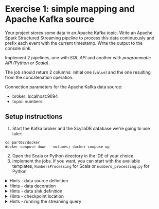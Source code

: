 # Exercise 1: simple mapping and Apache Kafka source

Your project stores some data in an Apache Kafka topic. Write an Apache Spark Structured Streaming pipeline to process this data continuously and prefix each event with the current timestamp. Write the output to the console sink.

Implement 2 pipelines, one with *SQL API* and another with *programmatic API (Python or Scala)*. 

The job should return 2 columns: initial one (`value`) and the one resulting from the concatenation operation.

Connection parameters for the Apache Kafka data source:

* broker: localhost:9094
* topic: numbers

## Setup instructions

1. Start the Kafka broker and the ScyllaDB database we're going to use later:
```
cd part02/docker
docker-compose down --volumes; docker-compose up
```

2. Open the Scala or Python directory in the IDE of your choice.
3. Implement the jobs. If you want, you can start with the available templates, `NumbersProcessing` for Scala or `numbers_processing.py` for Python

<details>
<summary>Hints - data source definition</summary>

```
spark.readStream.format("kafka").option("..define your connection options here..")
```
</details>
	
<details>
<summary>Hints - data decoration</summary>

SQL:
```
CONCAT_WS(' ', 'Spark', 'SQL')
```

Python:
```
def concat_values_with_now(rows):
    for row in rows:
        row["decorated_value"] = row["current_timestamp"].astype(str) + " >>> " + row["value"]
        yield row


mapped_numbers = numbers.mapInPandas(concat_values_with_now, "value STRING, decorated_value STRING")
```
You just discovered the hard way that there are some differences between PySpark and Scala API for Structured Streaming 💪
PySpark relies a lot on the `*inPandas` operations which work on a batch of records instead of on one record at once. 
The reason for that is due to the serialization/deserialization loops that are being constly when Python VM exchanges the data with the JVM.
Those `inPandas` operations reduce the overhead drastically. 

Scala:
```
.map(..decoration logic here.)
```
</details>

<details>
<summary>Hints - data sink definition</summary>
```
.writeStream.format("console").option("truncate", false)
```
</details>

<details>
<summary>Hints - checkpoint location</summary>
```
.writeStream.format("console").option("truncate", false).option("checkpointLocation", "....")
```

The checkpoint location is not mandatory for the exercises but we're going to use it in the last exercise, so to simplify the code evolution, 
it's more convenient to set it right now.
</details>

<details>
<summary>Hints - running the streaming query</summary>
```
val writeQuery = ....writeStream.format("console").option("truncate", false).option("checkpointLocation", "....")

writeQuery.start().awaitTermination()
```

If you don't call `start()`, your streaming query won't start. If you do but forget the `awaitTermination()`, the query will start and stop soon after.
</details>

5. Run the data generator: (`DataGenerator` in Scala, `data_generator.py` in Python).

6. Run the SQL job.

7. Stop the SQL job and start the Scala implementation.

# Well done! 
⏭️ [start the next exercise](exercise2.md)
